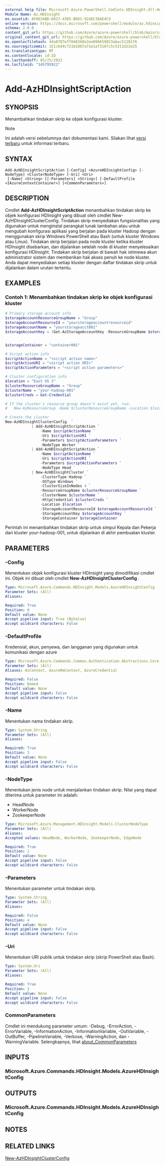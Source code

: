 ```yaml
---
external help file: Microsoft.Azure.PowerShell.Cmdlets.HDInsight.dll-Help.xml
Module Name: Az.HDInsight
ms.assetid: 8F0634BD-D817-4365-B6D1-924DC36AE4C9
online version: https://docs.microsoft.com/powershell/module/az.hdinsight/add-azhdinsightscriptaction
schema: 2.0.0
content_git_url: https://github.com/Azure/azure-powershell/blob/main/src/HDInsight/HDInsight/help/Add-AzHDInsightScriptAction.md
original_content_git_url: https://github.com/Azure/azure-powershell/blob/main/src/HDInsight/HDInsight/help/Add-AzHDInsightScriptAction.md
ms.openlocfilehash: 44a8787eff848368e2ee096650823abac51281f6
ms.sourcegitcommit: 321c644cf2161807a71e1af318fc5c5311d22e25
ms.translationtype: MT
ms.contentlocale: id-ID
ms.lasthandoff: 05/25/2022
ms.locfileid: "145795922"
---
```

# Add-AzHDInsightScriptAction

## SYNOPSIS
Menambahkan tindakan skrip ke objek konfigurasi kluster.

> [!NOTE]
>Ini adalah versi sebelumnya dari dokumentasi kami. Silakan lihat [versi terbaru](/powershell/module/az.hdinsight/add-azhdinsightscriptaction) untuk informasi terbaru.

## SYNTAX

```
Add-AzHDInsightScriptAction [-Config] <AzureHDInsightConfig> [-NodeType] <ClusterNodeType> [-Uri] <Uri>
 [-Name] <String> [[-Parameters] <String>] [-DefaultProfile <IAzureContextContainer>] [<CommonParameters>]
```

## DESCRIPTION
Cmdlet **Add-AzHDInsightScriptAction** menambahkan tindakan skrip ke objek konfigurasi HDInsight yang dibuat oleh cmdlet New-AzHDInsightClusterConfig.
Tindakan skrip menyediakan fungsionalitas yang digunakan untuk menginstal perangkat lunak tambahan atau untuk mengubah konfigurasi aplikasi yang berjalan pada kluster Hadoop dengan menggunakan skrip Windows PowerShell atau Bash (untuk kluster Windows atau Linux).
Tindakan skrip berjalan pada node kluster ketika kluster HDInsight disebarkan, dan dijalankan setelah node di kluster menyelesaikan konfigurasi HDInsight.
Tindakan skrip berjalan di bawah hak istimewa akun administrator sistem dan memberikan hak akses penuh ke node kluster.
Anda dapat menyediakan setiap kluster dengan daftar tindakan skrip untuk dijalankan dalam urutan tertentu.

## EXAMPLES

### Contoh 1: Menambahkan tindakan skrip ke objek konfigurasi kluster
```powershell
# Primary storage account info
$storageAccountResourceGroupName = "Group"
$storageAccountResourceId = "yourstorageaccountresourceid"
$storageAccountName = "yourstorageacct001"
$storageAccountKey = (Get-AzStorageAccountKey -ResourceGroupName $storageAccountResourceGroupName -Name $storageAccountName)[0].value


$storageContainer = "container001"

# Script action info
$scriptActionName = "<script action name>"
$scriptActionURI = "<script action URI>"
$scriptActionParameters = "<script action parameters>" 

# Cluster configuration info
$location = "East US 2"
$clusterResourceGroupName = "Group"
$clusterName = "your-hadoop-001"
$clusterCreds = Get-Credential

# If the cluster's resource group doesn't exist yet, run:
#   New-AzResourceGroup -Name $clusterResourceGroupName -Location $location

# Create the cluster
New-AzHDInsightClusterConfig  `
            | Add-AzHDInsightScriptAction `
                -Name $scriptActionName `
                -Uri $scriptActionURI `
                -Parameters $scriptActionParameters `
                -NodeType Worker `
            | Add-AzHDInsightScriptAction `
                -Name $scriptActionName `
                -Uri $scriptActionURI `
                -Parameters $scriptActionParameters `
                -NodeType Head `
            | New-AzHDInsightCluster `
                -ClusterType Hadoop `
                -OSType Windows `
                -ClusterSizeInNodes 4 `
                -ResourceGroupName $clusterResourceGroupName `
                -ClusterName $clusterName `
                -HttpCredential $clusterCreds `
                -Location $location `
                -StorageAccountResourceId $storageAccountResourceId `
                -StorageAccountKey $storageAccountKey `
                -StorageContainer $storageContainer
```

Perintah ini menambahkan tindakan skrip untuk simpul Kepala dan Pekerja dari kluster your-hadoop-001, untuk dijalankan di akhir pembuatan kluster.

## PARAMETERS

### -Config
Menentukan objek konfigurasi kluster HDInsight yang dimodifikasi cmdlet ini.
Objek ini dibuat oleh cmdlet **New-AzHDInsightClusterConfig** .

```yaml
Type: Microsoft.Azure.Commands.HDInsight.Models.AzureHDInsightConfig
Parameter Sets: (All)
Aliases:

Required: True
Position: 0
Default value: None
Accept pipeline input: True (ByValue)
Accept wildcard characters: False
```

### -DefaultProfile
Kredensial, akun, penyewa, dan langganan yang digunakan untuk komunikasi dengan azure

```yaml
Type: Microsoft.Azure.Commands.Common.Authentication.Abstractions.Core.IAzureContextContainer
Parameter Sets: (All)
Aliases: AzContext, AzureRmContext, AzureCredential

Required: False
Position: Named
Default value: None
Accept pipeline input: False
Accept wildcard characters: False
```

### -Name
Menentukan nama tindakan skrip.

```yaml
Type: System.String
Parameter Sets: (All)
Aliases:

Required: True
Position: 3
Default value: None
Accept pipeline input: False
Accept wildcard characters: False
```

### -NodeType
Menentukan jenis node untuk menjalankan tindakan skrip.
Nilai yang dapat diterima untuk parameter ini adalah:
- HeadNode
- WorkerNode
- ZookeeperNode

```yaml
Type: Microsoft.Azure.Management.HDInsight.Models.ClusterNodeType
Parameter Sets: (All)
Aliases:
Accepted values: HeadNode, WorkerNode, ZookeeperNode, EdgeNode

Required: True
Position: 1
Default value: None
Accept pipeline input: False
Accept wildcard characters: False
```

### -Parameters
Menentukan parameter untuk tindakan skrip.

```yaml
Type: System.String
Parameter Sets: (All)
Aliases:

Required: False
Position: 4
Default value: None
Accept pipeline input: False
Accept wildcard characters: False
```

### -Uri
Menentukan URI publik untuk tindakan skrip (skrip PowerShell atau Bash).

```yaml
Type: System.Uri
Parameter Sets: (All)
Aliases:

Required: True
Position: 2
Default value: None
Accept pipeline input: False
Accept wildcard characters: False
```

### CommonParameters
Cmdlet ini mendukung parameter umum: -Debug, -ErrorAction, -ErrorVariable, -InformationAction, -InformationVariable, -OutVariable, -OutBuffer, -PipelineVariable, -Verbose, -WarningAction, dan -WarningVariable. Selengkapnya, lihat [about_CommonParameters](http://go.microsoft.com/fwlink/?LinkID=113216)

## INPUTS

### Microsoft.Azure.Commands.HDInsight.Models.AzureHDInsightConfig

## OUTPUTS

### Microsoft.Azure.Commands.HDInsight.Models.AzureHDInsightConfig

## NOTES

## RELATED LINKS

[New-AzHDInsightClusterConfig](./New-AzHDInsightClusterConfig.md)


